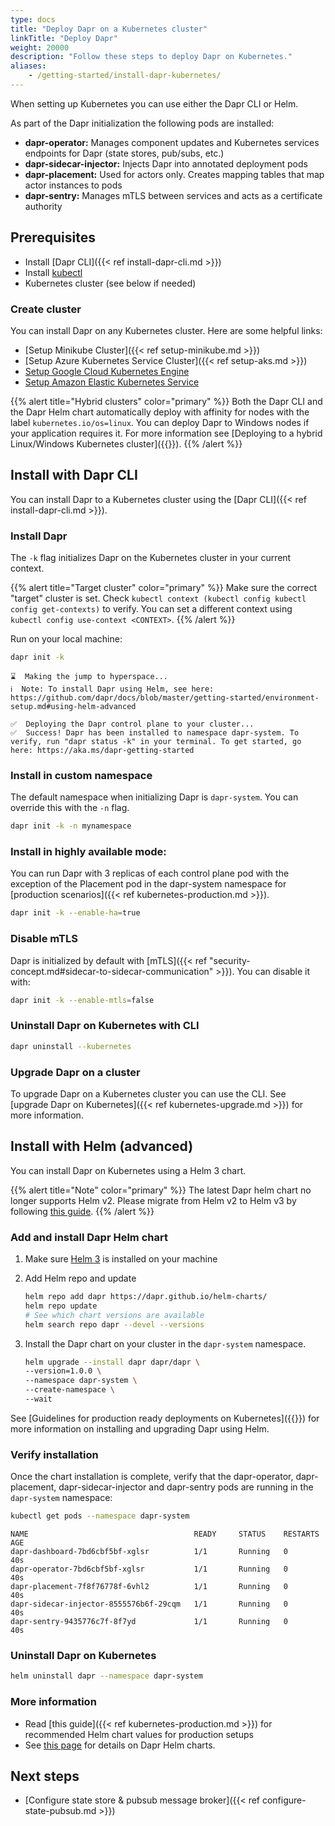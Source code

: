 ```yaml
---
type: docs
title: "Deploy Dapr on a Kubernetes cluster"
linkTitle: "Deploy Dapr"
weight: 20000
description: "Follow these steps to deploy Dapr on Kubernetes."
aliases:
    - /getting-started/install-dapr-kubernetes/
---
```


When setting up Kubernetes you can use either the Dapr CLI or Helm.

As part of the Dapr initialization the following pods are installed:

- **dapr-operator:** Manages component updates and Kubernetes services endpoints for Dapr (state stores, pub/subs, etc.)
- **dapr-sidecar-injector:** Injects Dapr into annotated deployment pods
- **dapr-placement:** Used for actors only. Creates mapping tables that map actor instances to pods
- **dapr-sentry:** Manages mTLS between services and acts as a certificate authority

## Prerequisites

- Install [Dapr CLI]({{< ref install-dapr-cli.md >}})
- Install [kubectl](https://kubernetes.io/docs/tasks/tools/install-kubectl/)
- Kubernetes cluster (see below if needed)

### Create cluster

You can install Dapr on any Kubernetes cluster. Here are some helpful links:

- [Setup Minikube Cluster]({{< ref setup-minikube.md >}})
- [Setup Azure Kubernetes Service Cluster]({{< ref setup-aks.md >}})
- [Setup Google Cloud Kubernetes Engine](https://cloud.google.com/kubernetes-engine/docs/quickstart)
- [Setup Amazon Elastic Kubernetes Service](https://docs.aws.amazon.com/eks/latest/userguide/getting-started.html)

{{% alert title="Hybrid clusters" color="primary" %}}
Both the Dapr CLI and the Dapr Helm chart automatically deploy with affinity for nodes with the label `kubernetes.io/os=linux`. You can deploy Dapr to Windows nodes if your application requires it. For more information see [Deploying to a hybrid Linux/Windows Kubernetes cluster]({{<ref kubernetes-hybrid-clusters>}}).
{{% /alert %}}


## Install with Dapr CLI

You can install Dapr to a Kubernetes cluster using the [Dapr CLI]({{< ref install-dapr-cli.md >}}).

### Install Dapr

The `-k` flag initializes Dapr on the Kubernetes cluster in your current context.

{{% alert title="Target cluster" color="primary" %}}
Make sure the correct "target" cluster is set. Check `kubectl context (kubectl config kubectl config get-contexts)` to verify. You can set a different context using `kubectl config use-context <CONTEXT>`.
{{% /alert %}}

Run on your local machine:

```bash
dapr init -k
```

```
⌛  Making the jump to hyperspace...
ℹ️  Note: To install Dapr using Helm, see here:  https://github.com/dapr/docs/blob/master/getting-started/environment-setup.md#using-helm-advanced

✅  Deploying the Dapr control plane to your cluster...
✅  Success! Dapr has been installed to namespace dapr-system. To verify, run "dapr status -k" in your terminal. To get started, go here: https://aka.ms/dapr-getting-started
```

### Install in custom namespace

The default namespace when initializing Dapr is `dapr-system`. You can override this with the `-n` flag.

```bash
dapr init -k -n mynamespace
```


### Install in highly available mode:

You can run Dapr with 3 replicas of each control plane pod with the exception of the Placement pod in the dapr-system namespace for [production scenarios]({{< ref kubernetes-production.md >}}).

```bash
dapr init -k --enable-ha=true
```

### Disable mTLS

Dapr is initialized by default with [mTLS]({{< ref "security-concept.md#sidecar-to-sidecar-communication" >}}). You can disable it with:

```bash
dapr init -k --enable-mtls=false
```

### Uninstall Dapr on Kubernetes with CLI

```bash
dapr uninstall --kubernetes
```

### Upgrade Dapr on a cluster
To upgrade Dapr on a Kubernetes cluster you can use the CLI. See [upgrade Dapr on Kubernetes]({{< ref kubernetes-upgrade.md >}}) for more information. 

## Install with Helm (advanced)

You can install Dapr on Kubernetes using a Helm 3 chart.


{{% alert title="Note" color="primary" %}}
The latest Dapr helm chart no longer supports Helm v2. Please migrate from Helm v2 to Helm v3 by following [this guide](https://helm.sh/blog/migrate-from-helm-v2-to-helm-v3/).
{{% /alert %}}

### Add and install Dapr Helm chart

1. Make sure [Helm 3](https://github.com/helm/helm/releases) is installed on your machine

2. Add Helm repo and update

    ```bash
    helm repo add dapr https://dapr.github.io/helm-charts/
    helm repo update
    # See which chart versions are available
    helm search repo dapr --devel --versions
    ```

3. Install the Dapr chart on your cluster in the `dapr-system` namespace.

    ```bash
    helm upgrade --install dapr dapr/dapr \
    --version=1.0.0 \
    --namespace dapr-system \
    --create-namespace \
    --wait
    ```

See [Guidelines for production ready deployments on Kubernetes]({{<ref kubernetes-production.md>}}) for more information on installing and upgrading Dapr using Helm.

### Verify installation

Once the chart installation is complete, verify that the dapr-operator, dapr-placement, dapr-sidecar-injector and dapr-sentry pods are running in the `dapr-system` namespace:

```bash
kubectl get pods --namespace dapr-system
```

```
NAME                                     READY     STATUS    RESTARTS   AGE
dapr-dashboard-7bd6cbf5bf-xglsr          1/1       Running   0          40s
dapr-operator-7bd6cbf5bf-xglsr           1/1       Running   0          40s
dapr-placement-7f8f76778f-6vhl2          1/1       Running   0          40s
dapr-sidecar-injector-8555576b6f-29cqm   1/1       Running   0          40s
dapr-sentry-9435776c7f-8f7yd             1/1       Running   0          40s
```

### Uninstall Dapr on Kubernetes

```bash
helm uninstall dapr --namespace dapr-system
```

### More information

- Read [this guide]({{< ref kubernetes-production.md >}}) for recommended Helm chart values for production setups
- See [this page](https://github.com/dapr/dapr/blob/master/charts/dapr/README.md) for details on Dapr Helm charts.


## Next steps

- [Configure state store & pubsub message broker]({{< ref configure-state-pubsub.md >}})
